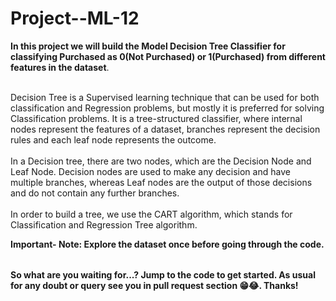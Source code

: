 # Project--ML-12


<table>

**In this project we will build the Model  Decision Tree Classifier for classifying Purchased as 0(Not Purchased) or 1(Purchased) from different features in the dataset**.<br></br>  

Decision Tree is a Supervised learning technique that can be used for both classification and Regression problems, but mostly it is preferred for solving Classification problems. 
It is a tree-structured classifier, where internal nodes represent the features of a dataset, branches represent the decision rules and each leaf node represents the outcome.<br></br>
In a Decision tree, there are two nodes, which are the Decision Node and Leaf Node. Decision nodes are used to make any decision and have multiple branches, whereas Leaf nodes are the output of those decisions and do not contain any further branches.<br></br>
In order to build a tree, we use the CART algorithm, which stands for Classification and Regression Tree algorithm.


**Important- Note: Explore the dataset once before going through the code.**

</table>


**So what are you waiting for...? Jump to the code to get started. As usual for any doubt or query see you in pull request section 😁😂. Thanks!**
